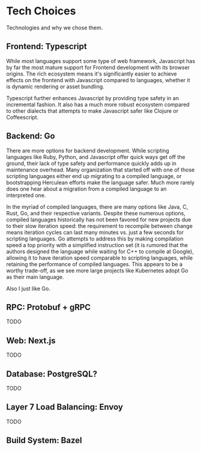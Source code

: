 # Tech Choices

Technologies and why we chose them.

## Frontend: Typescript

While most languages support some type of web framework, Javascript has by far the most mature support for Frontend development with its browser origins. The rich ecosystem means it's significantly easier to achieve effects on the frontend with Javascript compared to languages, whether it is dynamic rendering or asset bundling.

Typescript further enhances Javascript by providing type safety in an incremental fashion. It also has a much more robust ecosystem compared to other dialects that attempts to make Javascript safer like Clojure or Coffeescript.

## Backend: Go

There are more options for backend development. While scripting languages like Ruby, Python, and Javascript offer quick ways get off the ground, their lack of type safety and performance quickly adds up in maintenance overhead. Many organization that started off with one of those scripting languages either end up migrating to a compiled language, or bootstrapping Herculean efforts make the language safer. Much more rarely does one hear about a migration from a compiled language to an interpreted one.

In the myriad of compiled languages, there are many options like Java, C, Rust, Go, and their respective variants. Despite these numerous options, compiled languages historically has not been favored for new projects due to their slow iteration speed: the requirement to recompile between change means iteration cycles can last many minutes vs. just a few seconds for scripting languages. Go attempts to address this by making compilation speed a top priority with a simplified instruction set (it is rumored that the authors designed the language while waiting for C++ to compile at Google), allowing it to have iteration speed comparable to scripting languages, while retaining the performance of compiled languages. This appears to be a worthy trade-off, as we see more large projects like Kubernetes adopt Go as their main language.

Also I just like Go.

## RPC: Protobuf + gRPC

TODO

## Web: Next.js

TODO

## Database: PostgreSQL?

TODO

## Layer 7 Load Balancing: Envoy

TODO

## Build System: Bazel
